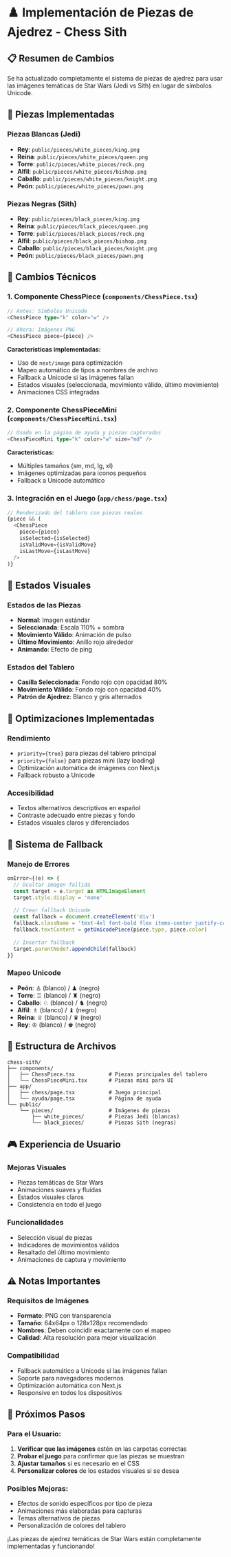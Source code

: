 # ♟️ Implementación de Piezas de Ajedrez - Chess Sith

## 📋 Resumen de Cambios

Se ha actualizado completamente el sistema de piezas de ajedrez para usar las imágenes temáticas de Star Wars (Jedi vs Sith) en lugar de símbolos Unicode.

## 🎨 Piezas Implementadas

### **Piezas Blancas (Jedi)**
- **Rey**: `public/pieces/white_pieces/king.png`
- **Reina**: `public/pieces/white_pieces/queen.png`
- **Torre**: `public/pieces/white_pieces/rock.png`
- **Alfil**: `public/pieces/white_pieces/bishop.png`
- **Caballo**: `public/pieces/white_pieces/knight.png`
- **Peón**: `public/pieces/white_pieces/pawn.png`

### **Piezas Negras (Sith)**
- **Rey**: `public/pieces/black_pieces/king.png`
- **Reina**: `public/pieces/black_pieces/queen.png`
- **Torre**: `public/pieces/black_pieces/rock.png`
- **Alfil**: `public/pieces/black_pieces/bishop.png`
- **Caballo**: `public/pieces/black_pieces/knight.png`
- **Peón**: `public/pieces/black_pieces/pawn.png`

## 🔧 Cambios Técnicos

### 1. **Componente ChessPiece (`components/ChessPiece.tsx`)**
```typescript
// Antes: Símbolos Unicode
<ChessPiece type="k" color="w" />

// Ahora: Imágenes PNG
<ChessPiece piece={piece} />
```

**Características implementadas:**
- Uso de `next/image` para optimización
- Mapeo automático de tipos a nombres de archivo
- Fallback a Unicode si las imágenes fallan
- Estados visuales (seleccionada, movimiento válido, último movimiento)
- Animaciones CSS integradas

### 2. **Componente ChessPieceMini (`components/ChessPieceMini.tsx`)**
```typescript
// Usado en la página de ayuda y piezas capturadas
<ChessPieceMini type="k" color="w" size="md" />
```

**Características:**
- Múltiples tamaños (sm, md, lg, xl)
- Imágenes optimizadas para iconos pequeños
- Fallback a Unicode automático

### 3. **Integración en el Juego (`app/chess/page.tsx`)**
```typescript
// Renderizado del tablero con piezas reales
{piece && (
  <ChessPiece
    piece={piece}
    isSelected={isSelected}
    isValidMove={isValidMove}
    isLastMove={isLastMove}
  />
)}
```

## 🎯 Estados Visuales

### **Estados de las Piezas**
- **Normal**: Imagen estándar
- **Seleccionada**: Escala 110% + sombra
- **Movimiento Válido**: Animación de pulso
- **Último Movimiento**: Anillo rojo alrededor
- **Animando**: Efecto de ping

### **Estados del Tablero**
- **Casilla Seleccionada**: Fondo rojo con opacidad 80%
- **Movimiento Válido**: Fondo rojo con opacidad 40%
- **Patrón de Ajedrez**: Blanco y gris alternados

## 🚀 Optimizaciones Implementadas

### **Rendimiento**
- `priority={true}` para piezas del tablero principal
- `priority={false}` para piezas mini (lazy loading)
- Optimización automática de imágenes con Next.js
- Fallback robusto a Unicode

### **Accesibilidad**
- Textos alternativos descriptivos en español
- Contraste adecuado entre piezas y fondo
- Estados visuales claros y diferenciados

## 🔄 Sistema de Fallback

### **Manejo de Errores**
```typescript
onError={(e) => {
  // Ocultar imagen fallida
  const target = e.target as HTMLImageElement
  target.style.display = 'none'
  
  // Crear fallback Unicode
  const fallback = document.createElement('div')
  fallback.className = 'text-4xl font-bold flex items-center justify-center'
  fallback.textContent = getUnicodePiece(piece.type, piece.color)
  
  // Insertar fallback
  target.parentNode?.appendChild(fallback)
}}
```

### **Mapeo Unicode**
- **Peón**: ♙ (blanco) / ♟ (negro)
- **Torre**: ♖ (blanco) / ♜ (negro)
- **Caballo**: ♘ (blanco) / ♞ (negro)
- **Alfil**: ♗ (blanco) / ♝ (negro)
- **Reina**: ♕ (blanco) / ♛ (negro)
- **Rey**: ♔ (blanco) / ♚ (negro)

## 📁 Estructura de Archivos

```
chess-sith/
├── components/
│   ├── ChessPiece.tsx           # Piezas principales del tablero
│   └── ChessPieceMini.tsx       # Piezas mini para UI
├── app/
│   ├── chess/page.tsx           # Juego principal
│   └── ayuda/page.tsx           # Página de ayuda
└── public/
    └── pieces/                  # Imágenes de piezas
        ├── white_pieces/        # Piezas Jedi (blancas)
        └── black_pieces/        # Piezas Sith (negras)
```

## 🎮 Experiencia de Usuario

### **Mejoras Visuales**
- Piezas temáticas de Star Wars
- Animaciones suaves y fluidas
- Estados visuales claros
- Consistencia en todo el juego

### **Funcionalidades**
- Selección visual de piezas
- Indicadores de movimientos válidos
- Resaltado del último movimiento
- Animaciones de captura y movimiento

## ⚠️ Notas Importantes

### **Requisitos de Imágenes**
- **Formato**: PNG con transparencia
- **Tamaño**: 64x64px o 128x128px recomendado
- **Nombres**: Deben coincidir exactamente con el mapeo
- **Calidad**: Alta resolución para mejor visualización

### **Compatibilidad**
- Fallback automático a Unicode si las imágenes fallan
- Soporte para navegadores modernos
- Optimización automática con Next.js
- Responsive en todos los dispositivos

## 🚀 Próximos Pasos

### **Para el Usuario:**
1. **Verificar que las imágenes** estén en las carpetas correctas
2. **Probar el juego** para confirmar que las piezas se muestran
3. **Ajustar tamaños** si es necesario en el CSS
4. **Personalizar colores** de los estados visuales si se desea

### **Posibles Mejoras:**
- Efectos de sonido específicos por tipo de pieza
- Animaciones más elaboradas para capturas
- Temas alternativos de piezas
- Personalización de colores del tablero

¡Las piezas de ajedrez temáticas de Star Wars están completamente implementadas y funcionando!
